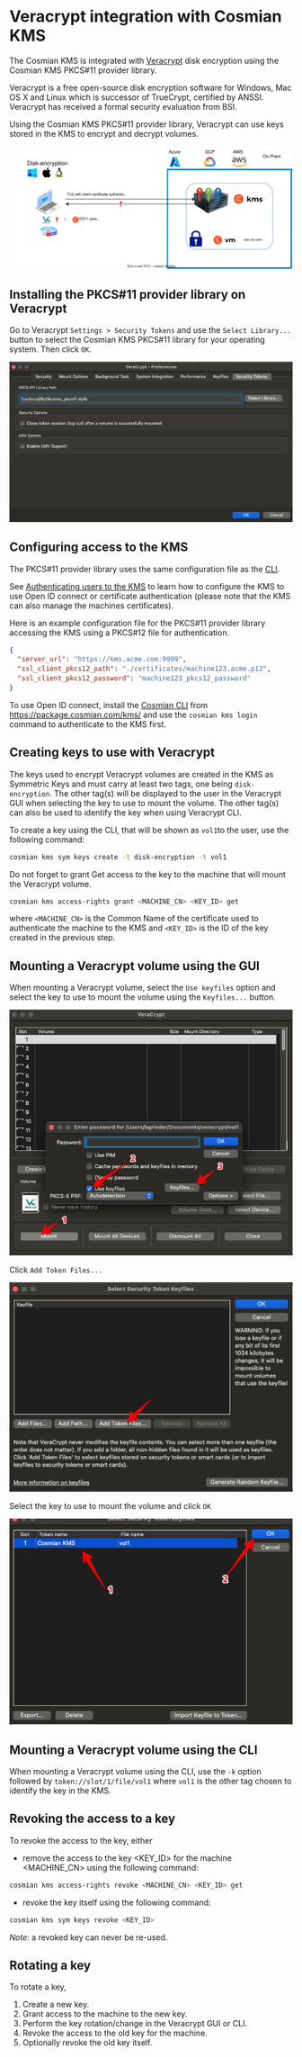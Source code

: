 # Veracrypt integration with Cosmian KMS

The Cosmian KMS is integrated with [Veracrypt](https://www.veracrypt.fr/en/Home.html)
disk encryption using the Cosmian KMS PKCS#11 provider library.

Veracrypt is a free open-source disk encryption software for Windows, Mac OS X and Linux
which is successor of TrueCrypt, certified by ANSSI. Veracrypt has received a
formal security evaluation from BSI.

Using the Cosmian KMS PKCS#11 provider library, Veracrypt can use keys stored in the KMS to
encrypt and decrypt volumes.

![Veracrypt-cosmian](./images/veracrypt_ckms.svg)

## Installing the PKCS#11 provider library on Veracrypt

Go to Veracrypt `Settings > Security Tokens` and use the `Select Library...`
button to select the Cosmian KMS PKCS#11 library for your operating system.
Then click `OK`.

![Veracrypt PKCS#11 library](images/Veracrypt-library-loading.png)

## Configuring access to the KMS

The PKCS#11 provider library uses the same configuration file as the [CLI](../../cosmian_cli/index.md).

See [Authenticating users to the KMS](../authentication.md#authenticating-using-tls-client-certificates)
to learn
how to configure the
KMS to use Open ID connect or certificate authentication (please note that the KMS can
also manage the machines certificates).

Here is an example configuration file for the PKCS#11 provider library accessing the KMS using a
PKCS#12 file for authentication.

```json
{
  "server_url": "https://kms.acme.com:9999",
  "ssl_client_pkcs12_path": "./certificates/machine123.acme.p12",
  "ssl_client_pkcs12_password": "machine123_pkcs12_password"
}
```

To use Open ID connect, install the [Cosmian CLI](../../cosmian_cli/index.md) from <https://package.cosmian.com/kms/> and
use the `cosmian kms login` command to authenticate to the KMS first.

## Creating keys to use with Veracrypt

The keys used to encrypt Veracrypt volumes are created in the KMS as Symmetric Keys and must
carry at least two tags, one being `disk-encryption`. The other tag(s) will be displayed to the
user in the Veracrypt GUI when selecting the key to use to mount the volume. The other tag(s) can
also be used to identify the key when using Veracrypt CLI.

To create a key using the CLI, that will be shown as `vol1`to the user, use the following command:

```sh
cosmian kms sym keys create -t disk-encryption -t vol1
```

Do not forget to grant Get access to the key to the machine that will mount the Veracrypt volume.

```sh
cosmian kms access-rights grant <MACHINE_CN> <KEY_ID> get
```

where `<MACHINE_CN>` is the Common Name of the certificate used to authenticate the machine to the
KMS and `<KEY_ID>` is the ID of the key created in the previous step.

## Mounting a Veracrypt volume using the GUI

When mounting a Veracrypt volume, select the `Use keyfiles` option and select the key to use to
mount the volume using the `Keyfiles...` button.

![Veracrypt key selection 1](images/Veracrypt-select-token-1.png)

Click `Add Token Files...`

![Veracrypt key selection 2](images/Veracrypt-select-token-2.png)

Select the key to use to mount the volume and click `OK`

![Veracrypt key selection 3](images/Veracrypt-select-token-3.png)

## Mounting a Veracrypt volume using the CLI

When mounting a Veracrypt volume using the CLI, use the `-k` option followed by
`token://slot/1/file/vol1` where `vol1` is the other tag chosen to identify the key in the KMS.

## Revoking the access to a key

To revoke the access to the key, either

- remove the access to the key <KEY_ID> for the machine <MACHINE_CN> using the following command:

```bash
cosmian kms access-rights revoke <MACHINE_CN> <KEY_ID> get
```

- revoke the key itself using the following command:

```bash
cosmian kms sym keys revoke <KEY_ID>
```

_Note_: a revoked key can never be re-used.

## Rotating a key

To rotate a key,

1. Create a new key.
2. Grant access to the machine to the new key.
3. Perform the key rotation/change in the Veracrypt GUI or CLI.
4. Revoke the access to the old key for the machine.
5. Optionally revoke the old key itself.
